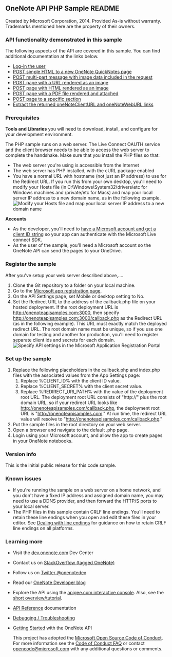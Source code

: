 
## OneNote API PHP Sample README

Created by Microsoft Corporation, 2014. Provided As-is without warranty. Trademarks mentioned here are the property of their owners.

### API functionality demonstrated in this sample

The following aspects of the API are covered in this sample. You can 
find additional documentation at the links below.

* [Log-in the user](http://msdn.microsoft.com/EN-US/library/office/dn575435.aspx)
* [POST simple HTML to a new OneNote QuickNotes page](http://msdn.microsoft.com/EN-US/library/office/dn575428.aspx)
* [POST multi-part message with image data included in the request](http://msdn.microsoft.com/EN-US/library/office/dn575432.aspx)
* [POST page with a URL rendered as an image](http://msdn.microsoft.com/EN-US/library/office/dn575431.aspx)
* [POST page with HTML rendered as an image](http://msdn.microsoft.com/en-us/library/office/dn575432.aspx)
* [POST page with a PDF file rendered and attached](http://msdn.microsoft.com/EN-US/library/office/dn655137.aspx)
* [POST page to a specific section](http://msdn.microsoft.com/en-us/library/office/dn672416(v=office.15).aspx)
* [Extract the returned oneNoteClientURL and oneNoteWebURL links](http://msdn.microsoft.com/EN-US/library/office/dn575433.aspx)

### Prerequisites

**Tools and Libraries** you will need to download, install, and configure for your development environment. 

The PHP sample runs on a web server. The Live Connect OAUTH service and the client browser needs 
to be able to access the web server to complete the handshake. Make sure that you install the 
PHP files so that:

* The web server you're using is accessible from the Internet
* The web server has PHP installed, with the cURL package enabled  
* You have a normal URL with hostname (not just an IP address) to use for the Redirect URL. If you run this from your own desktop, you'll need to modify your Hosts file (in C:\Windows\System32\drivers\etc for Windows machines and /private/etc for Macs) and map your local server IP address to a new domain name, as in the following example.
 ![Modify your Hosts file and map your local server IP address to a new domain name](images/HostsFile.png) 

**Accounts**

* As the developer, you'll need to [have a Microsoft account and get a client ID string](http://msdn.microsoft.com/EN-US/library/office/dn575426.aspx) 
so your app can authenticate with the Microsoft Live connect SDK.
* As the user of the sample, you'll need a Microsoft account so the OneNote API can 
send the pages to your OneDrive.

### Register the sample

After you've setup your web server described above,....

1. Clone the Git repository to a folder on your local machine.
2. Go to the [Microsoft app registration page](https://account.live.com/developers/applications/index).
3. On the API Settings page, set Mobile or desktop setting to No.
4. Set the Redirect URL to the address of the callback.php file on your hosted deployment. If the root deployment URL is http://onenoteapisamples.com:3000, then specify http://onenoteapisamples.com:3000/callback.php as the Redirect URL (as in the following example). This URL must exactly match the deployed redirect URL. The root domain name must be unique, so if you use one domain for testing and another for production, you'll need to register separate client ids and secrets for each domain.
![Specify API settings in the Microsoft Application Registration Portal](images/OneNoteMSAScreen.png)

### Set up the sample

1. Replace the following placeholders in the callback.php and index.php files with the associated values from the App Settings page:
	1. Replace %CLIENT_ID% with the client ID value.
	2. Replace %CLIENT_SECRET% with the client secret value.
	3. Replace %REDIRECT_URI_PATH% with the value of the deployment root URL. The deployment root URL consists of "http://" plus the root domain URL, so if your redirect URL looks like http://onenoteapisamples.com/callback.php, the deployment root URL is "http://onenoteapisamples.com." At run time, the redirect URL value will resolve to "http://onenoteapisamples.com/callback.php."
2. Put the sample files in the root directory on your web server. 
3. Open a browser and navigate to the default .php page.
4. Login using your Microsoft account, and allow the app to create pages in your OneNote notebooks.

### Version info

This is the initial public release for this code sample.

### Known issues

* If you're running the sample on a web server on a home network, and you don't have
a fixed IP address and assigned domain name, you may need to use a DDNS
provider, and then forward the HTTP/S ports to your local server. 
* The PHP files in this sample contain CRLF line endings. You'll need to retain these line endings when you open and edit these files in your editor. See [Dealing with line endings](https://help.github.com/articles/dealing-with-line-endings#platform-all) for guidance on how to retain CRLF line endings on all platforms.
  
### Learning more

* Visit the [dev.onenote.com](http://dev.onenote.com) Dev Center
* Contact us on [StackOverflow (tagged OneNote)](http://go.microsoft.com/fwlink/?LinkID=390182)
* Follow us on [Twitter @onenotedev](http://www.twitter.com/onenotedev)
* Read our [OneNote Developer blog](http://go.microsoft.com/fwlink/?LinkID=390183)
* Explore the API using the [apigee.com interactive console](http://go.microsoft.com/fwlink/?LinkID=392871).
Also, see the [short overview/tutorial](http://go.microsoft.com/fwlink/?LinkID=390179). 
* [API Reference](http://msdn.microsoft.com/en-us/library/office/dn575437.aspx) documentation
* [Debugging / Troubleshooting](http://msdn.microsoft.com/EN-US/library/office/dn575430.aspx)
* [Getting Started](http://go.microsoft.com/fwlink/?LinkID=331026) with the OneNote API

  This project has adopted the [Microsoft Open Source Code of Conduct](https://opensource.microsoft.com/codeofconduct/). For more information see the [Code of Conduct FAQ](https://opensource.microsoft.com/codeofconduct/faq/) or contact [opencode@microsoft.com](mailto:opencode@microsoft.com) with any additional questions or comments.
